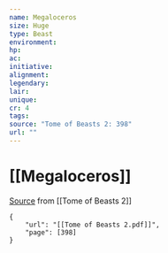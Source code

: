 ```yaml
---
name: Megaloceros
size: Huge
type: Beast
environment: 
hp: 
ac: 
initiative: 
alignment: 
legendary: 
lair: 
unique: 
cr: 4
tags: 
source: "Tome of Beasts 2: 398"
url: ""
---
```

# [[Megaloceros]]

[Source](zotero://open-pdf/library/items/9UQIAB6R?page=398) from [[Tome of Beasts 2]]

```pdf
{
	"url": "[[Tome of Beasts 2.pdf]]",
	"page": [398]
}
```

